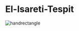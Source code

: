 # El-Isareti-Tespit

![handrectangle](https://user-images.githubusercontent.com/50777381/124760306-480eee00-df39-11eb-8423-690fa57a03b5.PNG)
